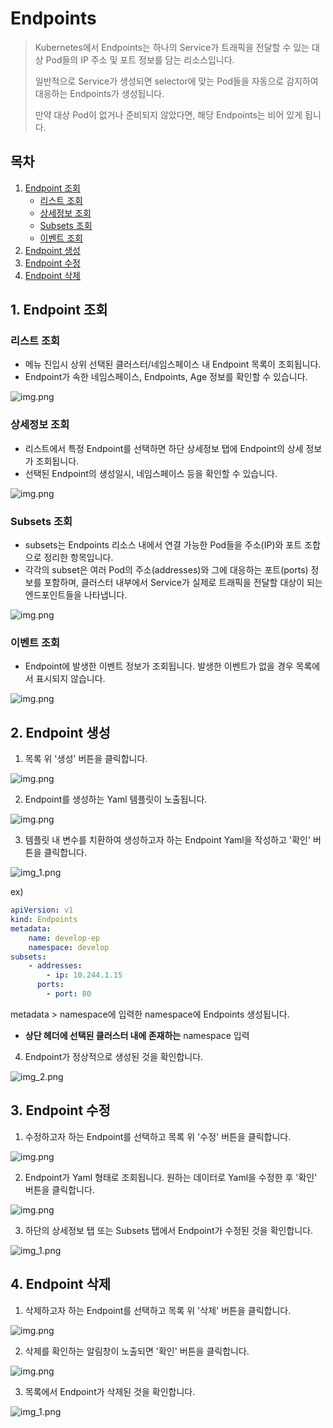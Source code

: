 # Endpoints

> Kubernetes에서 Endpoints는 하나의 Service가 트래픽을 전달할 수 있는 대상 Pod들의 IP 주소 및 포트 정보를 담는 리소스입니다. 
> 
> 일반적으로 Service가 생성되면 selector에 맞는 Pod들을 자동으로 감지하여 대응하는 Endpoints가 생성됩니다. 
> 
> 만약 대상 Pod이 없거나 준비되지 않았다면, 해당 Endpoints는 비어 있게 됩니다.

## 목차
1. [Endpoint 조회](#1-endpoint-조회)
   * [리스트 조회](#리스트-조회)
   * [상세정보 조회](#상세정보-조회)
   * [Subsets 조회](#subsets-조회)
   * [이벤트 조회](#이벤트-조회)
2. [Endpoint 생성](#2-endpoint-생성)
3. [Endpoint 수정](#3-endpoint-수정)
4. [Endpoint 삭제](#4-endpoint-삭제)

## 1. Endpoint 조회
### 리스트 조회
* 메뉴 진입시 상위 선택된 클러스터/네임스페이스 내 Endpoint 목록이 조회됩니다.
* Endpoint가 속한 네임스페이스, Endpoints, Age 정보를 확인할 수 있습니다.

![img.png](./img/endpoint_list.png)

### 상세정보 조회
* 리스트에서 특정 Endpoint를 선택하면 하단 상세정보 탭에 Endpoint의 상세 정보가 조회됩니다.
* 선택된 Endpoint의 생성일시, 네임스페이스 등을 확인할 수 있습니다.

![img.png](./img/endpoint_detail.png)

### Subsets 조회
* subsets는 Endpoints 리소스 내에서 연결 가능한 Pod들을 주소(IP)와 포트 조합으로 정리한 항목입니다. 
* 각각의 subset은 여러 Pod의 주소(addresses)와 그에 대응하는 포트(ports) 정보를 포함하며, 클러스터 내부에서 Service가 실제로 트래픽을 전달할 대상이 되는 엔드포인트들을 나타냅니다.

![img.png](./img/endpoint_subset.png)

### 이벤트 조회
* Endpoint에 발생한 이벤트 정보가 조회됩니다. 발생한 이벤트가 없을 경우 목록에서 표시되지 않습니다.

![img.png](./img/endpoint_event.png)


## 2. Endpoint 생성
1. 목록 위 '생성' 버튼을 클릭합니다.

![img.png](./img/endpoint_create.png)

2. Endpoint를 생성하는 Yaml 템플릿이 노출됩니다.

![img.png](./img/endpoint_create_template.png)

3. 템플릿 내 변수를 치환하여 생성하고자 하는 Endpoint Yaml을 작성하고 '확인' 버튼을 클릭합니다.

![img_1.png](./img/endpoint_create_yaml.png)

ex)
```yaml
apiVersion: v1
kind: Endpoints
metadata:
    name: develop-ep
    namespace: develop
subsets:
    - addresses:
        - ip: 10.244.1.15
      ports:
        - port: 80
```
metadata > namespace에 입력한 namespace에 Endpoints 생성됩니다.

* <strong>상단 헤더에 선택된 클러스터 내에 존재하는</strong> namespace 입력

4. Endpoint가 정상적으로 생성된 것을 확인합니다.

![img_2.png](./img/endpoint_create_result.png)

## 3. Endpoint 수정
1. 수정하고자 하는 Endpoint를 선택하고 목록 위 '수정' 버튼을 클릭합니다.

![img.png](./img/endpoint_update.png)

2. Endpoint가 Yaml 형태로 조회됩니다. 원하는 데이터로 Yaml을 수정한 후 '확인' 버튼을 클릭합니다.

![img.png](./img/endpoint_update_yaml.png)

3. 하단의 상세정보 탭 또는 Subsets 탭에서 Endpoint가 수정된 것을 확인합니다.

![img_1.png](./img/endpoint_update_result.png)

## 4. Endpoint 삭제
1. 삭제하고자 하는 Endpoint를 선택하고 목록 위 '삭제' 버튼을 클릭합니다.

![img.png](./img/endpoint_delete.png)

2. 삭제를 확인하는 알림창이 노출되면 '확인' 버튼을 클릭합니다.

![img.png](./img/endpoint_delete_check.png)

3. 목록에서 Endpoint가 삭제된 것을 확인합니다.

![img_1.png](./img/endpoint_delete_result.png)